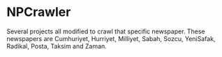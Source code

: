 # NPCrawler
Several projects all modified to crawl that specific newspaper. These newspapers are Cumhuriyet, Hurriyet, Milliyet, Sabah, Sozcu, YeniSafak, Radikal, Posta, Taksim and Zaman.
